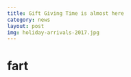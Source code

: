 ```yaml
---
title: Gift Giving Time is almost here
category: news
layout: post
img: holiday-arrivals-2017.jpg
---
```




# fart
